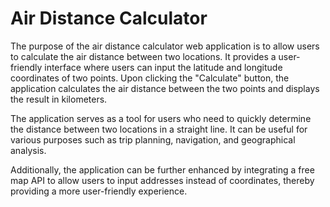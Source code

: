 # Air Distance Calculator

The purpose of the air distance calculator web application is to allow users to calculate the air distance between two locations. It provides a user-friendly interface where users can input the latitude and longitude coordinates of two points. Upon clicking the "Calculate" button, the application calculates the air distance between the two points and displays the result in kilometers.

The application serves as a tool for users who need to quickly determine the distance between two locations in a straight line. It can be useful for various purposes such as trip planning, navigation, and geographical analysis.

Additionally, the application can be further enhanced by integrating a free map API to allow users to input addresses instead of coordinates, thereby providing a more user-friendly experience.
